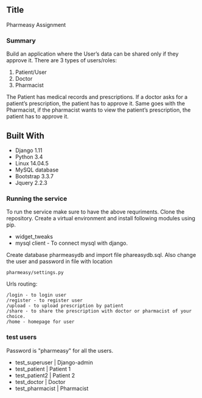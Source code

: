 ## Title
Pharmeasy Assignment

### Summary
Build an application where the User’s data can be shared only if they approve it.
There are 3 types of users/roles:
1.    Patient/User
2.    Doctor
3.    Pharmacist


The Patient has medical records and prescriptions. If a doctor asks for a patient’s prescription, the patient has to approve it. Same goes with the Pharmacist, if the pharmacist wants to view the patient’s prescription, the patient has to approve it.


## Built With

* Django 1.11
* Python 3.4
* Linux 14.04.5
* MySQL database
* Bootstrap 3.3.7
* Jquery 2.2.3

### Running the service

To run the service make sure to have the above requriments. Clone the repository.
Create a virtual environment and install following modules using pip.
* widget_tweaks
* mysql client - To connect mysql with django.

Create database pharmeasydb and import file phareasydb.sql. Also change the user and password in file with location
```
pharmeasy/settings.py
```
Urls routing:
```
/login - to login user
/register - to register user
/upload - to upload prescription by patient
/share - to share the prescription with doctor or pharmacist of your choice.
/home - homepage for user
```

### test users
Password is "pharmeasy" for all the users.
* test_superuser                  |             Django-admin
* test_patient                 |             Patient 1
* test_patient2                |             Patient 2
* test_doctor                 |             Doctor 
* test_pharmacist                |             Pharmacist 

